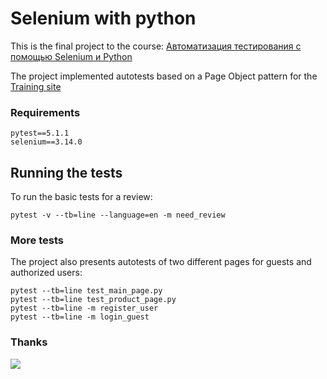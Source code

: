 # Selenium with python
This is the final project to the course: [Автоматизация тестирования с помощью Selenium и Python](https://stepik.org/course/575)

The project implemented autotests based on a Page Object pattern for the [Training site](http://selenium1py.pythonanywhere.com/) 


### Requirements

```
pytest==5.1.1
selenium==3.14.0
```

## Running the tests
To run the basic tests for a review:
```
pytest -v --tb=line --language=en -m need_review
```

### More tests

The project also presents autotests of two different pages for guests and authorized users:

```
pytest --tb=line test_main_page.py
pytest --tb=line test_product_page.py
pytest --tb=line -m register_user
pytest --tb=line -m login_guest
```

### Thanks

<img src="https://media.giphy.com/media/heIX5HfWgEYlW/giphy.gif">

